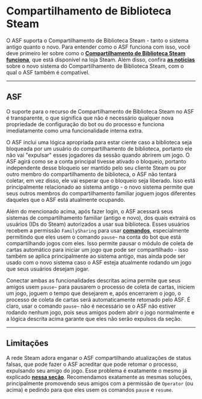 # Compartilhamento de Biblioteca Steam

O ASF suporta o Compartilhamento de Biblioteca Steam - tanto o sistema antigo quanto o novo. Para entender como o ASF funciona com isso, você deve primeiro ler sobre como o **[Compartilhamento de Biblioteca Steam funciona](https://store.steampowered.com/promotion/familysharing)**, que está disponível na loja Steam. Além disso, confira **[as notícias](https://store.steampowered.com/news/app/593110/view/4149575031735702628)** sobre o novo sistema do Compartilhamento de Biblioteca Steam, com o qual o ASF também é compatível.

---

## ASF

O suporte para o recurso de Compartilhamento de Biblioteca Steam no ASF é transparente, o que significa que não é necessário qualquer nova propriedade de configuração do bot ou do processo e funciona imediatamente como uma funcionalidade interna extra.

O ASF inclui uma lógica apropriada para estar ciente caso a biblioteca seja bloqueada por um usuário do compartilhamento de biblioteca, portanto ele não vai "expulsar" esses jogadores da sessão quando abrirem um jogo. O ASF agirá como se a conta principal tivesse ativado o bloqueio, portanto independente desse bloqueio ser mantido pelo seu cliente Steam ou por outro membro do compartilhamento de biblioteca, o ASF não tentará coletar, em vez disso, ele vai esperar que o bloqueio seja liberado. Isso está principalmente relacionado ao sistema antigo - o novo sistema permite que seus outros membros do compartilhamento familiar joguem jogos diferentes daqueles que o ASF está atualmente ocupando.

Além do mencionado acima, após fazer login, o ASF acessará seus sistemas de compartilhamento familiar (antigo e novo), dos quais extrairá os usuários (IDs do Steam) autorizados a usar sua biblioteca. Esses usuários recebem a permissão `FamilySharing` para usar **[comandos](https://github.com/JustArchiNET/ArchiSteamFarm/wiki/Commands-pt-BR)**, especialmente permitindo que eles usem o comando `pause~` na conta do bot que está compartilhando jogos com eles. Isso permite pausar o módulo de coleta de cartas automático para iniciar um jogo que pode ser compartilhado - isso também se aplica principalmente ao sistema antigo, mas ainda pode ser usado com o novo sistema caso o ASF esteja atualmente rodando um jogo que seus usuários desejam jogar.

Conectar ambas as funcionalidades descritas acima permite que seus amigos usem `pause~` para pausarem o processo de coleta de cartas, iniciem um jogo, joguem o tempo que desejarem e, após encerrarem o jogo, o processo de coleta de cartas será automaticamente retomado pelo ASF. É claro, usar o comando `pause~` não é necessário se o ASF não estiver rodando nenhum jogo, pois seus amigos podem abrir o jogo normalmente e a lógica descrita acima garante que eles não serão expulsos da seção.

---

## Limitações

A rede Steam adora enganar o ASF compartilhando atualizações de status falsas, que pode fazer o ASF acreditar que pode retomar o processo, expulsando seu amigo do jogo. Esse problema é exatamente o mesmo já explicado **[nessa seção](https://github.com/JustArchiNET/ArchiSteamFarm/wiki/FAQ-pt-BR#o-asf-est%C3%A1-encerrando-minha-sess%C3%A3o-no-cliente-steam-enquanto-eu-jogo--voc%C3%AA-j%C3%A1-iniciou-a-sess%C3%A3o-em-outro-computador)**. Recomendamos exatamente as mesmas soluções, principalmente promovendo seus amigos com a permissão de `Operator` (ou acima) e pedindo para que eles usem os comandos `pause` e `resume`.